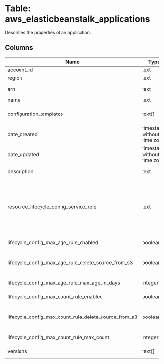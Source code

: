 
# Table: aws_elasticbeanstalk_applications
Describes the properties of an application.
## Columns
| Name        | Type           | Description  |
| ------------- | ------------- | -----  |
|account_id|text|The AWS Account ID of the resource.|
|region|text|The AWS Region of the resource.|
|arn|text|The Amazon Resource Name (ARN) of the application.|
|name|text|The name of the application.|
|configuration_templates|text[]|The names of the configuration templates associated with this application.|
|date_created|timestamp without time zone|The date when the application was created.|
|date_updated|timestamp without time zone|The date when the application was last modified.|
|description|text|User-defined description of the application.|
|resource_lifecycle_config_service_role|text|The ARN of an IAM service role that Elastic Beanstalk has permission to assume. The ServiceRole property is required the first time that you provide a VersionLifecycleConfig for the application in one of the supporting calls (CreateApplication or UpdateApplicationResourceLifecycle)|
|lifecycle_config_max_age_rule_enabled|boolean|Specify true to apply the rule, or false to disable it.  This member is required.|
|lifecycle_config_max_age_rule_delete_source_from_s3|boolean|Set to true to delete a version's source bundle from Amazon S3 when Elastic Beanstalk deletes the application version.|
|lifecycle_config_max_age_rule_max_age_in_days|integer|Specify the number of days to retain an application versions.|
|lifecycle_config_max_count_rule_enabled|boolean|Specify true to apply the rule, or false to disable it.  This member is required.|
|lifecycle_config_max_count_rule_delete_source_from_s3|boolean|Set to true to delete a version's source bundle from Amazon S3 when Elastic Beanstalk deletes the application version.|
|lifecycle_config_max_count_rule_max_count|integer|Specify the maximum number of application versions to retain.|
|versions|text[]|The names of the versions for this application.|
